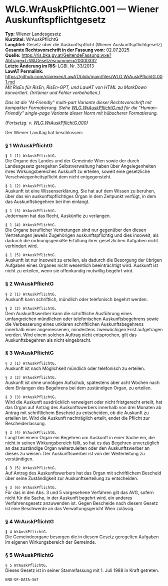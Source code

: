 # WLG.WrAuskPflichtG.001 — Wiener Auskunftspflichtgesetz
**Typ:** Wiener Landesgesetz  
**Kurztitel:** WrAuskPflichtG  
**Langtitel:** Gesetz über die Auskunftspflicht (Wiener Auskunftspflichtgesetz)  
**Gesamte Rechtsvorschrift in der Fassung vom:** 02.07.2025  
**Quelle:** https://ris.bka.gv.at/GeltendeFassung.wxe?Abfrage=LrW&Gesetzesnummer=20000332  
**Letzte Änderung im RIS:** LGBl. Nr. 33/2013  
**LawAT Permalink:** https://github.com/clairexen/LawAT/blob/main/files/WLG.WrAuskPflichtG.001.md  
*Mit RisEx für RisEn, RisEn-GPT, und LawAT von HTML zu MarkDown konvertiert. (Irrtümer und Fehler vorbehalten.)*

*Das ist die "AI-Friendly" multi-part Variante dieser Rechtsvorschrift mit kompakter Formatierung. Siehe [WLG.WrAuskPflichtG.md](WLG.WrAuskPflichtG.md) für die "Human-Friendly" single-page Variante dieser Norm mit hübscherer Formatierung.*

*(Fortsetzg. v. [WLG.WrAuskPflichtG.000](WLG.WrAuskPflichtG.000.md))*

Der Wiener Landtag hat beschlossen:

### § 1 WrAuskPflichtG

`§ 1 (1) WrAuskPflichtG.`  
Die Organe des Landes und der Gemeinde Wien sowie der durch Landesgesetz geregelten Selbstverwaltung haben über Angelegenheiten ihres Wirkungsbereiches Auskunft zu erteilen, soweit eine gesetzliche Verschwiegenheitspflicht dem nicht entgegensteht.

`§ 1 (2) WrAuskPflichtG.`  
Auskunft ist eine Wissenserklärung. Sie hat auf dem Wissen zu beruhen, über das ein auskunftspflichtiges Organ in dem Zeitpunkt verfügt, in dem das Auskunftsbegehren bei ihm einlangt.

`§ 1 (3) WrAuskPflichtG.`  
Jedermann hat das Recht, Auskünfte zu verlangen.

`§ 1 (4) WrAuskPflichtG.`  
Die Organe beruflicher Vertretungen sind nur gegenüber den diesen Vertretungen jeweils Zugehörigen auskunftspflichtig und dies insoweit, als dadurch die ordnungsgemäße Erfüllung ihrer gesetzlichen Aufgaben nicht verhindert wird.

`§ 1 (5) WrAuskPflichtG.`  
Auskunft ist nur insoweit zu erteilen, als dadurch die Besorgung der übrigen Aufgaben eines Organes nicht wesentlich beeinträchtigt wird. Auskunft ist nicht zu erteilen, wenn sie offenkundig mutwillig begehrt wird.

### § 2 WrAuskPflichtG

`§ 2 (1) WrAuskPflichtG.`  
Auskunft kann schriftlich, mündlich oder telefonisch begehrt werden.

`§ 2 (2) WrAuskPflichtG.`  
Dem Auskunftswerber kann die schriftliche Ausführung eines umfangreichen mündlichen oder telefonischen Auskunftsbegehrens sowie die Verbesserung eines unklaren schriftlichen Auskunftsbegehrens innerhalb einer angemessenen, mindestens zweiwöchigen Frist aufgetragen werden. Wird einem solchen Auftrag nicht entsprochen, gilt das Auskunftsbegehren als nicht eingebracht.

### § 3 WrAuskPflichtG

`§ 3 (1) WrAuskPflichtG.`  
Auskunft ist nach Möglichkeit mündlich oder telefonisch zu erteilen.

`§ 3 (2) WrAuskPflichtG.`  
Auskunft ist ohne unnötigen Aufschub, spätestens aber acht Wochen nach dem Einlangen des Begehrens bei dem zuständigen Organ, zu erteilen.

`§ 3 (3) WrAuskPflichtG.`  
Wird die Auskunft ausdrücklich verweigert oder nicht fristgerecht erteilt, hat das Organ auf Antrag des Auskunftswerbers innerhalb von drei Monaten ab Antrag mit schriftlichem Bescheid zu entscheiden, ob die Auskunft zu erteilen ist. Wird die Auskunft nachträglich erteilt, endet die Pflicht zur Bescheiderlassung.

`§ 3 (4) WrAuskPflichtG.`  
Langt bei einem Organ ein Begehren um Auskunft in einer Sache ein, die nicht in seinen Wirkungsbereich fällt, so hat es das Begehren unverzüglich an das zuständige Organ weiterzuleiten oder den Auskunftswerber an dieses zu weisen. Der Auskunftswerber ist von der Weiterleitung zu verständigen.

`§ 3 (5) WrAuskPflichtG.`  
Auf Antrag des Auskunftswerbers hat das Organ mit schriftlichem Bescheid über seine Zuständigkeit zur Auskunftserteilung zu entscheiden.

`§ 3 (6) WrAuskPflichtG.`  
Für das in den Abs. 3 und 5 vorgesehene Verfahren gilt das AVG, sofern nicht für die Sache, in der Auskunft begehrt wird, ein anderes Verfahrensgesetz anzuwenden ist. Gegen Bescheide nach diesem Gesetz ist eine Beschwerde an das Verwaltungsgericht Wien zulässig.

### § 4 WrAuskPflichtG

`§ 4 WrAuskPflichtG.`  
Die Gemeindeorgane besorgen die in diesem Gesetz geregelten Aufgaben im eigenen Wirkungsbereich der Gemeinde.

### § 5 WrAuskPflichtG

`§ 5 WrAuskPflichtG.`  
Dieses Gesetz ist in seiner Stammfassung mit 1. Juli 1988 in Kraft getreten.

`END-OF-DATA-SET`
